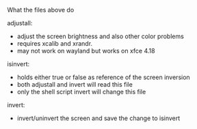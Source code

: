 What the files above do

adjustall: 
- adjust the screen brightness and also other color problems
- requires xcalib and xrandr.
- may not work on wayland but works on xfce 4.18

isinvert: 
- holds either true or false as reference of the screen inversion
- both adjustall and invert will read this file
- only the shell script invert will change this file

invert: 
- invert/uninvert the screen and save the change to isinvert
